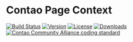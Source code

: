 Contao Page Context
===================

[![Build Status](http://img.shields.io/travis/netzmacht/contao-page-context/master.svg?style=flat-square)](https://travis-ci.org/netzmacht/contao-page-context)
[![Version](http://img.shields.io/packagist/v/netzmacht/contao-page-context.svg?style=flat-square)](http://packagist.org/packages/netzmacht/contao-page-context)
[![License](http://img.shields.io/packagist/l/netzmacht/contao-page-context.svg?style=flat-square)](http://packagist.org/packages/netzmacht/contao-page-context)
[![Downloads](http://img.shields.io/packagist/dt/netzmacht/contao-page-context.svg?style=flat-square)](http://packagist.org/packages/netzmacht/contao-page-context)
[![Contao Community Alliance coding standard](http://img.shields.io/badge/cca-coding_standard-red.svg?style=flat-square)](https://github.com/contao-community-alliance/coding-standard)

